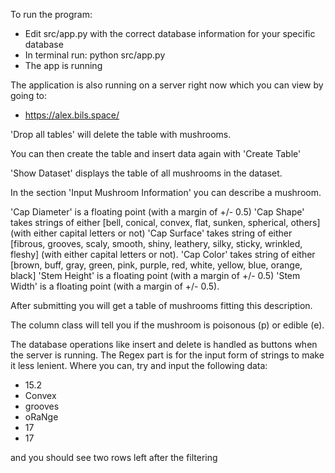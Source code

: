 To run the program:
- Edit src/app.py with the correct database information for your specific database
- In terminal run: python src/app.py
- The app is running

The application is also running on a server right now which you can view by going to:
- https://alex.bils.space/

'Drop all tables' will delete the table with mushrooms.

You can then create the table and insert data again with 'Create Table'

'Show Dataset' displays the table of all mushrooms in the dataset.

In the section 'Input Mushroom Information' you can describe a mushroom.

'Cap Diameter' is a floating point (with a margin of +/- 0.5)
'Cap Shape' takes strings of either [bell, conical, convex, flat, sunken, spherical, others] (with either capital letters or not)
'Cap Surface' takes string of either [fibrous, grooves, scaly, smooth, shiny, leathery, silky, sticky, wrinkled, fleshy] (with either capital letters or not).
'Cap Color' takes string of either [brown, buff, gray, green, pink, purple, red, white, yellow, blue, orange, black]
'Stem Height' is a floating point (with a margin of +/- 0.5)
'Stem Width' is a floating point (with a margin of +/- 0.5).

After submitting you will get a table of mushrooms fitting this description.

The column class will tell you if the mushroom is poisonous (p) or edible (e).

The database operations like insert and delete is handled as buttons when the server is running. 
The Regex part is for the input form of strings to make it less lenient. Where you can, try and input the following data:
- 15.2
- Convex
- grooves
- oRaNge
- 17
- 17

and you should see two rows left after the filtering

